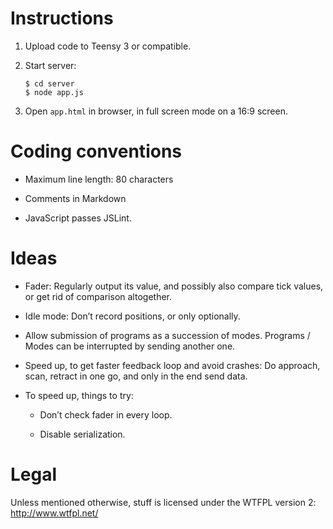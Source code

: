 Instructions
============

 1. Upload code to Teensy 3 or compatible.

 2. Start server:

        $ cd server
        $ node app.js

 3. Open `app.html` in browser, in full screen mode on a 16:9 screen.


Coding conventions
==================

  * Maximum line length: 80 characters

  * Comments in Markdown

  * JavaScript passes JSLint.


Ideas
=====

  * Fader: Regularly output its value, and possibly also compare tick values,
    or get rid of comparison altogether.

  * Idle mode: Don’t record positions, or only optionally.

  * Allow submission of programs as a succession of modes. Programs / Modes can
    be interrupted by sending another one.

  * Speed up, to get faster feedback loop and avoid crashes: Do approach, scan,
    retract in one go, and only in the end send data.

  * To speed up, things to try:

      + Don’t check fader in every loop.

      + Disable serialization.


Legal
=====

Unless mentioned otherwise, stuff is licensed under the WTFPL version 2:
<http://www.wtfpl.net/>

